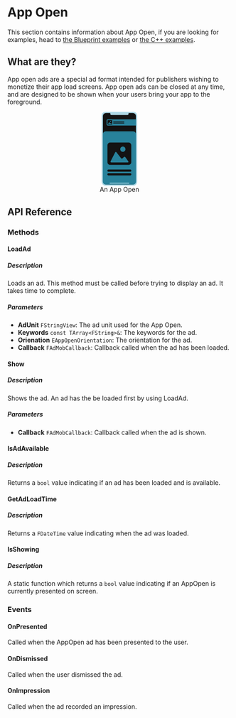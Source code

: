 # App Open
This section contains information about App Open, if you are looking for examples, head to [the Blueprint examples](/blueprintsappopen) or [the C++ examples](/cppappopen).

## What are they?
App open ads are a special ad format intended for publishers wishing to monetize their app load screens. 
App open ads can be closed at any time, and are designed to be shown when your users bring your app to the foreground.

<div style="text-align:center">
<svg version="1.1" xmlns="http://www.w3.org/2000/svg" xmlns:xlink="http://www.w3.org/1999/xlink" x="0px" y="0px" width="80px" height="auto" viewBox="0 0 140 291.35" style="overflow:visible;enable-background:new 0 0 140 291.35;" xml:space="preserve">
<style type="text/css">
	.st0{fill:#AED8E6;}
	.st1{fill:#378AAD;}
	.st2{fill:#131313;}
	.st3{fill:#28829B;}
</style>
<g>
	<g>
		<path class="st0" d="M124.85,291.35H15.15C6.78,291.35,0,284.57,0,276.2V15.15C0,6.78,6.78,0,15.15,0h109.69
			C133.22,0,140,6.78,140,15.15V276.2C140,284.57,133.22,291.35,124.85,291.35z"/>
		<polyline class="st1" points="60.16,132.01 60.16,155.98 84.46,144 		"/>
		<path class="st2" d="M122.62,286.35H17.38c-6.84,0-12.38-5.54-12.38-12.38V17.38C5,10.54,10.54,5,17.38,5h105.24
			C129.46,5,135,10.54,135,17.38v256.59C135,280.81,129.46,286.35,122.62,286.35z"/>
		<path class="st0" d="M101.56,12.72H38.44c-2.47,0-4.47-2-4.47-4.47V3.15h72.07v5.09C106.03,10.71,104.03,12.72,101.56,12.72z"/>
		<path class="st3" d="M135,54.11H24.02c-2.55,0-4.61-2.06-4.61-4.61V34.43c0-2.55,2.06-4.61,4.61-4.61H135V54.11z"/>
		<path class="st3" d="M124.03,286.39H15.97C9.91,286.39,5,281.48,5,275.42V88.04c0-6.06,4.91-10.97,10.97-10.97h108.07
			c6.06,0,10.97,4.91,10.97,10.97v187.38C135,281.48,130.09,286.39,124.03,286.39z"/>
		<g>
			<g>
				<path class="st2" d="M106.08,121.3H33.49c-5.85,0-10.61,4.76-10.61,10.62v66.72c0,5.85,4.76,10.6,10.61,10.6h72.59
					c5.85,0,10.6-4.75,10.6-10.6v-66.72C116.69,126.05,111.93,121.3,106.08,121.3z M83.54,137.08c5.66,0,10.25,4.59,10.25,10.25
					c0,5.66-4.59,10.25-10.25,10.25c-5.66,0-10.25-4.59-10.25-10.25C73.29,141.67,77.88,137.08,83.54,137.08z M102.75,199.43H69.78
					h-31.5c-2.83,0-4.09-2.05-2.81-4.57l17.59-34.83c1.27-2.53,3.7-2.75,5.42-0.5l17.68,23.11c1.72,2.25,4.73,2.44,6.72,0.43
					l4.33-4.38c1.99-2.01,4.92-1.76,6.54,0.55l11.2,16C106.56,197.54,105.58,199.43,102.75,199.43z"/>
			</g>
		</g>
		<g>
			<g>
				<path class="st2" d="M39.57,33.28H25.24c-1.16,0-2.1,0.94-2.1,2.1v13.18c0,1.16,0.94,2.09,2.1,2.09h14.34
					c1.16,0,2.09-0.94,2.09-2.09V35.38C41.67,34.22,40.73,33.28,39.57,33.28z M35.12,36.4c1.12,0,2.02,0.91,2.02,2.02
					s-0.91,2.02-2.02,2.02c-1.12,0-2.02-0.91-2.02-2.02S34,36.4,35.12,36.4z M38.92,48.71h-6.51h-6.22c-0.56,0-0.81-0.4-0.56-0.9
					l3.47-6.88c0.25-0.5,0.73-0.54,1.07-0.1l3.49,4.56c0.34,0.44,0.93,0.48,1.33,0.08l0.85-0.87c0.39-0.4,0.97-0.35,1.29,0.11
					l2.21,3.16C39.67,48.34,39.48,48.71,38.92,48.71z"/>
			</g>
		</g>
		<path class="st2" d="M88.1,41.12H46.72c-0.7,0-1.27-0.57-1.27-1.27v-0.38c0-0.7,0.57-1.27,1.27-1.27H88.1
			c0.7,0,1.27,0.57,1.27,1.27v0.38C89.37,40.55,88.8,41.12,88.1,41.12z"/>
		<path class="st2" d="M88.1,46.08H46.72c-0.7,0-1.27-0.57-1.27-1.27v-0.38c0-0.7,0.57-1.27,1.27-1.27H88.1
			c0.7,0,1.27,0.57,1.27,1.27v0.38C89.37,45.51,88.8,46.08,88.1,46.08z"/>
		<path class="st0" d="M107.22,282.69H32.78c-0.86,0-1.56-0.7-1.56-1.56l0,0c0-0.86,0.7-1.56,1.56-1.56h74.44
			c0.86,0,1.56,0.7,1.56,1.56l0,0C108.78,281.99,108.08,282.69,107.22,282.69z"/>
	</g>
	<path class="st2" d="M112.83,235.96H26.74c-2.32,0-4.2-1.88-4.2-4.2l0,0c0-2.32,1.88-4.2,4.2-4.2h86.09c2.32,0,4.2,1.88,4.2,4.2
		l0,0C117.03,234.08,115.15,235.96,112.83,235.96z"/>
	<path class="st2" d="M112.83,250.55H26.74c-2.32,0-4.2-1.88-4.2-4.2v0c0-2.32,1.88-4.2,4.2-4.2h86.09c2.32,0,4.2,1.88,4.2,4.2v0
		C117.03,248.67,115.15,250.55,112.83,250.55z"/>
</g>
</svg>

<div>An App Open</div>
</div>

## API Reference
### Methods
#### LoadAd
##### Description
Loads an ad. This method must be called before trying to display an ad. It takes time to complete.
##### Parameters
- **AdUnit** `FStringView`: The ad unit used for the App Open.
- **Keywords** `const TArray<FString>&`: The keywords for the ad.
- **Orienation** `EAppOpenOrientation`: The orientation for the ad.
- **Callback** `FAdMobCallback`: Callback called when the ad has been loaded.

#### Show
##### Description
Shows the ad. An ad has the be loaded first by using LoadAd.
##### Parameters
- **Callback** `FAdMobCallback`: Callback called when the ad is shown.

#### IsAdAvailable
##### Description
Returns a `bool` value indicating if an ad has been loaded and is available.

#### GetAdLoadTime
##### Description 
Returns a `FDateTime` value indicating when the ad was loaded.

#### IsShowing
##### Description 
A static function which returns a `bool` value indicating if an AppOpen is currently presented on screen.


### Events
#### OnPresented
Called when the AppOpen ad has been presented to the user.

#### OnDismissed
Called when the user dismissed the ad.

#### OnImpression
Called when the ad recorded an impression.




